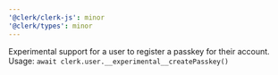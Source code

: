 ```yaml
---
'@clerk/clerk-js': minor
'@clerk/types': minor
---
```


Experimental support for a user to register a passkey for their account.
Usage: `await clerk.user.__experimental__createPasskey()`

